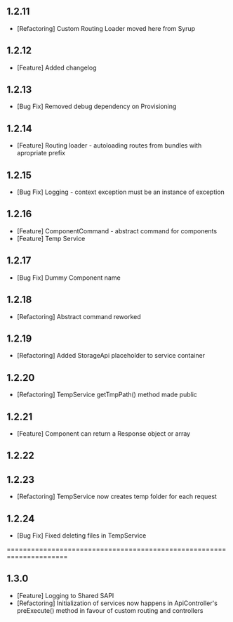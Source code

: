 ## 1.2.11
 * [Refactoring] Custom Routing Loader moved here from Syrup

## 1.2.12
 * [Feature] Added changelog

## 1.2.13
 * [Bug Fix] Removed debug dependency on Provisioning

## 1.2.14
 * [Feature] Routing loader - autoloading routes from bundles with apropriate prefix

## 1.2.15
 * [Bug Fix] Logging - context exception must be an instance of exception

## 1.2.16
 * [Feature] ComponentCommand - abstract command for components
 * [Feature] Temp Service

## 1.2.17
 * [Bug Fix] Dummy Component name

## 1.2.18
 * [Refactoring] Abstract command reworked

## 1.2.19
 * [Refactoring] Added StorageApi placeholder to service container

## 1.2.20
 * [Refactoring] TempService getTmpPath() method made public

## 1.2.21
 * [Feature] Component can return a Response object or array

## 1.2.22
## 1.2.23
 * [Refactoring] TempService now creates temp folder for each request

## 1.2.24
 * [Bug Fix] Fixed deleting files in TempService

=====================================================================

## 1.3.0
 * [Feature] Logging to Shared SAPI
 * [Refactoring] Initialization of services now happens in ApiController's preExecute() method in favour of custom routing and controllers